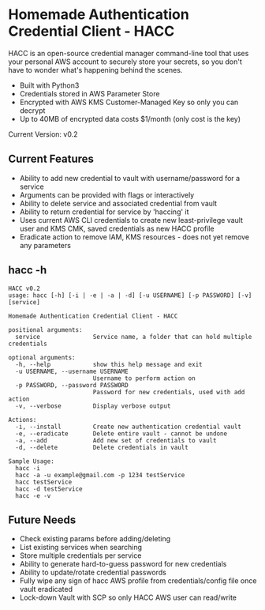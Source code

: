 # Homemade Authentication Credential Client - HACC

HACC is an open-source credential manager command-line tool that uses your personal AWS account to securely store your secrets, so you don't have to wonder what's happening behind the scenes.

* Built with Python3
* Credentials stored in AWS Parameter Store
* Encrypted with AWS KMS Customer-Managed Key so only you can decrypt
* Up to 40MB of encrypted data costs $1/month (only cost is the key)

Current Version: v0.2

## Current Features

* Ability to add new credential to vault with username/password for a service
* Arguments can be provided with flags or interactively
* Ability to delete service and associated credential from vault
* Ability to return credential for service by 'haccing' it
* Uses current AWS CLI credentials to create new least-privilege vault user and KMS CMK, saved credentials as new HACC profile
* Eradicate action to remove IAM, KMS resources - does not yet remove any parameters


## hacc -h
```
HACC v0.2
usage: hacc [-h] [-i | -e | -a | -d] [-u USERNAME] [-p PASSWORD] [-v] [service]

Homemade Authentication Credential Client - HACC

positional arguments:
  service               Service name, a folder that can hold multiple credentials

optional arguments:
  -h, --help            show this help message and exit
  -u USERNAME, --username USERNAME
                        Username to perform action on
  -p PASSWORD, --password PASSWORD
                        Password for new credentials, used with add action
  -v, --verbose         Display verbose output

Actions:
  -i, --install         Create new authentication credential vault
  -e, --eradicate       Delete entire vault - cannot be undone
  -a, --add             Add new set of credentials to vault
  -d, --delete          Delete credentials in vault

Sample Usage:
  hacc -i
  hacc -a -u example@gmail.com -p 1234 testService
  hacc testService
  hacc -d testService
  hacc -e -v
```

## Future Needs

* Check existing params before adding/deleting
* List existing services when searching
* Store multiple credentials per service
* Ability to generate hard-to-guess password for new credentials
* Ability to update/rotate credential passwords
* Fully wipe any sign of hacc AWS profile from credentials/config file once vault eradicated
* Lock-down Vault with SCP so only HACC AWS user can read/write